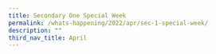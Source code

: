 ```yaml
---
title: Secondary One Special Week
permalink: /whats-happening/2022/apr/sec-1-special-week/
description: ""
third_nav_title: April
---
```

